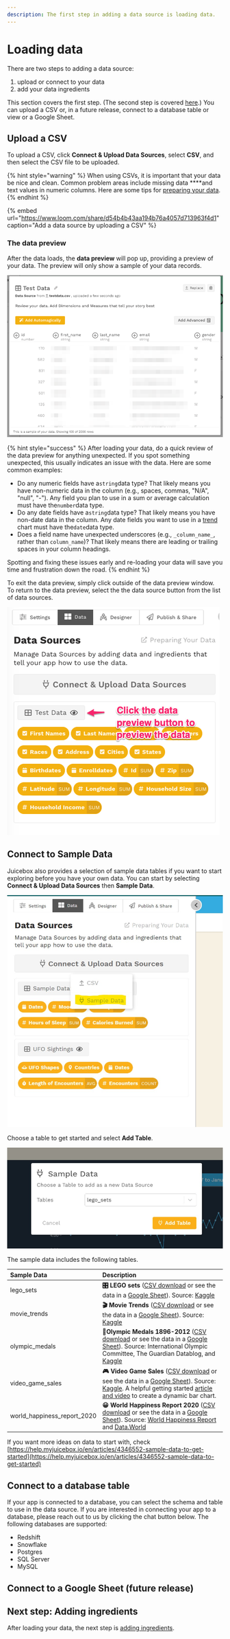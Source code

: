 ```yaml
---
description: The first step in adding a data source is loading data.
---
```


# Loading data

There are two steps to adding a data source: 

1. upload or connect to your data
2. add your data ingredients

This section covers the first step. \(The second step is covered [here](adding-ingredients/).\) You can upload a CSV or, in a future release, connect to a database table or view or a Google Sheet.

## Upload a CSV

To upload a CSV, click **Connect & Upload Data Sources**, select **CSV**, and then select the CSV file to be uploaded. 

{% hint style="warning" %}
When using CSVs, it is important that your data be nice and clean. Common problem areas include missing data ****and text values in numeric columns. Here are some tips for [preparing your data](../design-tips/preparing-your-data.md). 
{% endhint %}

{% embed url="https://www.loom.com/share/d54b4b43aa194b76a4057d713963f4d1" caption="Add a data source by uploading a CSV" %}

### The data preview

After the data loads, the **data preview** will pop up, providing a preview of your data. The preview will only show a sample of your data records.  

![](../../.gitbook/assets/image%20%28131%29.png)

{% hint style="success" %}
After loading your data, do a quick review of the data preview for anything unexpected. If you spot something unexpected, this usually indicates an issue with the data. Here are some common examples:

* Do any numeric fields have a`string`data type? That likely means you have non-numeric data in the column \(e.g., spaces, commas, "N/A", "null", "-"\). Any field you plan to use in a sum or average calculation must have the`number`data type. 
* Do any date fields have a`string`data type? That likely means you have non-date data in the column. Any date fields you want to use in a [trend](../story-designer/charts/trend.md) chart must have the`date`data type. 
* Does a field name have unexpected underscores \(e.g., `_column_name_`, rather than `column_name`\)? That likely means there are leading or trailing spaces in your column headings.

Spotting and fixing these issues early and re-loading your data will save you time and frustration down the road. 
{% endhint %}

To exit the data preview, simply click outside of the data preview window. To return to the data preview, select the the data source button from the list of data sources.

![Click the data preview button to access the data preview](../../.gitbook/assets/image%20%28130%29.png)

## Connect to Sample Data

Juicebox also provides a selection of sample data tables if you want to start exploring before you have your own data. You can start by selecting **Connect & Upload Data Sources** then **Sample Data**.

![Choosing the Sample Data connection](../../.gitbook/assets/sample-data%20%281%29.jpg)

Choose a table to get started and select **Add Table**.

![](../../.gitbook/assets/choose-a-table.jpg)

The sample data includes the following tables. 

| Sample Data | Description |
| :--- | :--- |
| lego\_sets |  **🎛 LEGO sets** \([CSV download](https://docs.google.com/spreadsheets/d/10lJ-WWUvI8A1ezdzK0NWvGp5hjKT73Nj2N9eccLQIqY/export?format=csv&gid=0) or see the data in a [Google Sheet](https://docs.google.com/spreadsheets/d/10lJ-WWUvI8A1ezdzK0NWvGp5hjKT73Nj2N9eccLQIqY/edit#gid=0)\). Source: [Kaggle](https://www.kaggle.com/mterzolo/lego-sets) |
| movie\_trends |  **🎬 Movie Trends** \([CSV download](https://docs.google.com/spreadsheets/d/1FyPKMdoHskUyDLJzo66fq5LBZxwIcot-JWGakXz9D_o/export?format=csv) or see the data in a [Google Sheet](https://docs.google.com/spreadsheets/d/1FyPKMdoHskUyDLJzo66fq5LBZxwIcot-JWGakXz9D_o/)\). Source: [Kaggle](https://www.kaggle.com/) |
| olympic\_medals |  **🥇Olympic Medals 1896-2012** \([CSV download](https://docs.google.com/spreadsheets/d/1t5VH3Psl2O-ooo8vYPLkDplIWvUiYcQNeyJzVyiun98/export?format=csv&gid=0) or see the data in a [Google Sheet](https://docs.google.com/spreadsheets/d/1t5VH3Psl2O-ooo8vYPLkDplIWvUiYcQNeyJzVyiun98/edit#gid=0)\). Source: International Olympic Committee, The Guardian Datablog, and [Kaggle](https://www.kaggle.com/the-guardian/olympic-games) |
| video\_game\_sales |  **🎮 Video Game Sales** \([CSV download](https://docs.google.com/spreadsheets/d/1HGTdSQF62dQMwyTCq71XcN5lO4cI9WzNIRthT1Uh_eE/export?format=csv) or see the data in a [Google Sheet](https://docs.google.com/spreadsheets/d/1HGTdSQF62dQMwyTCq71XcN5lO4cI9WzNIRthT1Uh_eE)\). Source: [Kaggle](https://www.kaggle.com/gregorut/videogamesales). A helpful getting started [article and video](https://intercom.help/juiceboxdata/en/articles/4720121-simple-apps-dynamic-bar-chart-and-table) to create a dynamic bar chart. |
| world\_happiness\_report\_2020 | **😀 World Happiness Report 2020** \([CSV download](https://docs.google.com/spreadsheets/d/1UuRe1YL79gi8eeNDBM_oHMFiXUDvw4F2IJ6p9SNtZXI/export?format=csv&gid=6513579) or see the data in a [Google Sheet](https://docs.google.com/spreadsheets/d/1UuRe1YL79gi8eeNDBM_oHMFiXUDvw4F2IJ6p9SNtZXI/edit#gid=6513579)\). Source: [World Happiness Report](https://worldhappiness.report/ed/2020/) and [Data.World](https://data.world/makeovermonday) |

If you want more ideas on data to start with, check [https://help.myjuicebox.io/en/articles/4346552-sample-data-to-get-started](https://help.myjuicebox.io/en/articles/4346552-sample-data-to-get-started) 

## Connect to a database table

If your app is connected to a database, you can select the schema and table to use in the data source. If you are interested in connecting your app to a database, please reach out to us by clicking the chat button below. The following databases are supported:

* Redshift
* Snowflake
* Postgres
* SQL Server
* MySQL

## Connect to a Google Sheet \(future release\)

## Next step: Adding ingredients

After loading your data, the next step is [adding ingredients](adding-ingredients/). 

